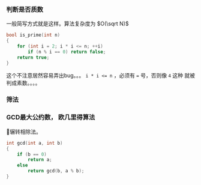 

### 判断是否质数

一般简写方式就是这样。算法复杂度为 $O(\sqrt N)$

```cpp
bool is_prime(int n)
{
    for (int i = 2; i * i <= n; ++i)
        if (n % i == 0) return false;
    return true;
}
```

这个不注意居然容易弄出bug。。。 `i * i <= n` ，必须有 `=` 号，否则像 `4` 这种 就被判成素数。。。。

### 筛法


### GCD最大公约数， 欧几里得算法

辗转相除法。

```cpp
int gcd(int a, int b)
{
    if (b == 0)
        return a;
    else
        return gcd(b, a % b);
}
```